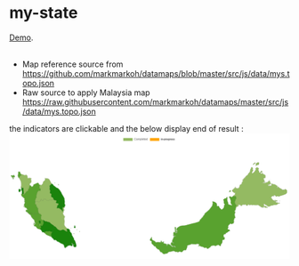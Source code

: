 # my-state
[Demo](https://codesandbox.io/s/react-chartjs-2-map-forked-4l24pw?file=/src/geo-map.tsx:0-2267). <br><br>
- Map reference source from https://github.com/markmarkoh/datamaps/blob/master/src/js/data/mys.topo.json <br>
- Raw source to apply Malaysia map https://raw.githubusercontent.com/markmarkoh/datamaps/master/src/js/data/mys.topo.json

the indicators are clickable and the below display end of result :
![alt text](https://github.com/0732sta/my-state/blob/main/example%20chartjs%20map.png?raw=true)
